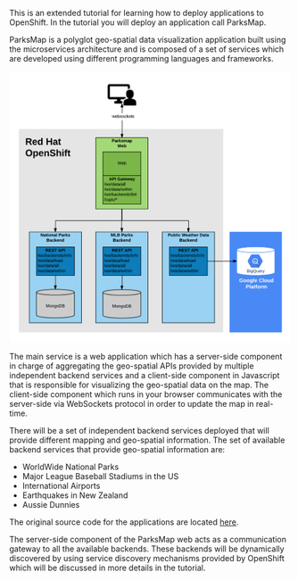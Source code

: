 This is an extended tutorial for learning how to deploy applications to OpenShift. In the tutorial you will deploy an application call ParksMap.

ParksMap is a polyglot geo-spatial data visualization application built using the microservices architecture and is composed of a set of services which are developed using different programming languages and frameworks.

![Application Architecture](../../assets/training/tutorial-1/00-application-architecture.png)

The main service is a web application which has a server-side component in charge of aggregating the geo-spatial APIs provided by multiple independent backend services and a client-side component in Javascript that is responsible for visualizing the geo-spatial data on the map. The client-side component which runs in your browser communicates with the server-side via WebSockets protocol in order to update the map in real-time.

There will be a set of independent backend services deployed that will provide different mapping and geo-spatial information. The set of available backend services that provide geo-spatial information are:

* WorldWide National Parks
* Major League Baseball Stadiums in the US
* International Airports
* Earthquakes in New Zealand
* Aussie Dunnies

The original source code for the applications are located [here](https://github.com/openshift-roadshow/).

The server-side component of the ParksMap web acts as a communication gateway to all the available backends. These backends will be dynamically discovered by using service discovery mechanisms provided by OpenShift which will be discussed in more details in the tutorial.
